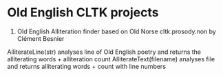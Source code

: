 # Old English CLTK projects

1. Old English Alliteration finder based on Old Norse cltk.prosody.non by Clément Besnier

AlliterateLine(str) analyses line of Old English poetry and returns the alliterating words + alliteration count
AlliterateText(filename) analyses file and returns alliterating words + count with line numbers
